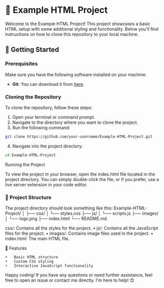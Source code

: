 # 🌈 Example HTML Project

Welcome to the Example HTML Project! This project showcases a basic HTML setup with some additional styling and functionality. Below you'll find instructions on how to clone this repository to your local machine.

## 🚀 Getting Started

### Prerequisites

Make sure you have the following software installed on your machine:

- **Git**: You can download it from [here](https://git-scm.com/).

### Cloning the Repository

To clone the repository, follow these steps:

1. Open your terminal or command prompt.
2. Navigate to the directory where you want to clone the project.
3. Run the following command:

```bash
git clone https://github.com/your-username/Example-HTML-Project.git
```

4.	Navigate into the project directory:
```bash
cd Example-HTML-Project
```

Running the Project

To view the project in your browser, open the index.html file located in the project directory. You can simply double-click the file, or if you prefer, use a live server extension in your code editor.

### 📂 Project Structure

The project directory should look something like this:
Example-HTML-Project/
│
├── css/
│   └── styles.css
├── js/
│   └── scripts.js
├── images/
│   └── logo.png
├── index.html
└── README.md

css/: Contains all the styles for the project.
	•	js/: Contains all the JavaScript files for the project.
	•	images/: Contains image files used in the project.
	•	index.html: The main HTML file.

🎨 Features

	•	Basic HTML structure
	•	Custom CSS styling
	•	Interactive JavaScript functionality

Happy coding! If you have any questions or need further assistance, feel free to open an issue or contact me directly. I'm here to help! 😊

